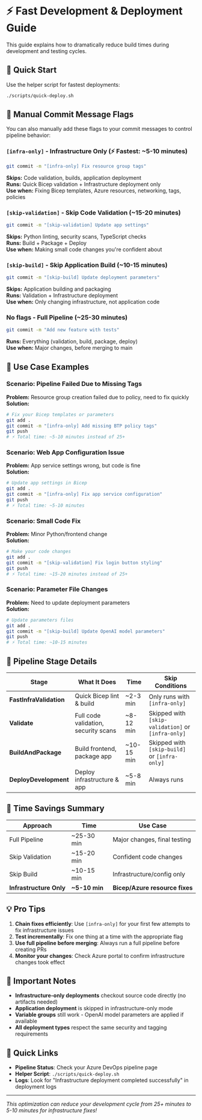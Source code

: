 # ⚡ Fast Development & Deployment Guide

This guide explains how to dramatically reduce build times during development and testing cycles.

## 🚀 Quick Start

Use the helper script for fastest deployments:
```bash
./scripts/quick-deploy.sh
```

## 📝 Manual Commit Message Flags

You can also manually add these flags to your commit messages to control pipeline behavior:

### `[infra-only]` - Infrastructure Only (⚡ Fastest: ~5-10 minutes)
```bash
git commit -m "[infra-only] Fix resource group tags"
```
**Skips:** Code validation, builds, application deployment  
**Runs:** Quick Bicep validation + Infrastructure deployment only  
**Use when:** Fixing Bicep templates, Azure resources, networking, tags, policies

### `[skip-validation]` - Skip Code Validation (~15-20 minutes)
```bash
git commit -m "[skip-validation] Update app settings"
```
**Skips:** Python linting, security scans, TypeScript checks  
**Runs:** Build + Package + Deploy  
**Use when:** Making small code changes you're confident about

### `[skip-build]` - Skip Application Build (~10-15 minutes)
```bash
git commit -m "[skip-build] Update deployment parameters"
```
**Skips:** Application building and packaging  
**Runs:** Validation + Infrastructure deployment  
**Use when:** Only changing infrastructure, not application code

### No flags - Full Pipeline (~25-30 minutes)
```bash
git commit -m "Add new feature with tests"
```
**Runs:** Everything (validation, build, package, deploy)  
**Use when:** Major changes, before merging to main

## 🎯 Use Case Examples

### Scenario: Pipeline Failed Due to Missing Tags
**Problem:** Resource group creation failed due to policy, need to fix quickly  
**Solution:** 
```bash
# Fix your Bicep templates or parameters
git add .
git commit -m "[infra-only] Add missing BTP policy tags"
git push
# ⚡ Total time: ~5-10 minutes instead of 25+
```

### Scenario: Web App Configuration Issue  
**Problem:** App service settings wrong, but code is fine  
**Solution:**
```bash
# Update app settings in Bicep
git add .
git commit -m "[infra-only] Fix app service configuration"
git push
# ⚡ Total time: ~5-10 minutes
```

### Scenario: Small Code Fix
**Problem:** Minor Python/frontend change  
**Solution:**
```bash
# Make your code changes
git add .
git commit -m "[skip-validation] Fix login button styling"
git push
# ⚡ Total time: ~15-20 minutes instead of 25+
```

### Scenario: Parameter File Changes
**Problem:** Need to update deployment parameters  
**Solution:**
```bash
# Update parameters files
git add .
git commit -m "[skip-build] Update OpenAI model parameters"
git push
# ⚡ Total time: ~10-15 minutes
```

## 🔧 Pipeline Stage Details

| Stage | What It Does | Time | Skip Conditions |
|-------|-------------|------|----------------|
| **FastInfraValidation** | Quick Bicep lint & build | ~2-3 min | Only runs with `[infra-only]` |
| **Validate** | Full code validation, security scans | ~8-12 min | Skipped with `[skip-validation]` or `[infra-only]` |
| **BuildAndPackage** | Build frontend, package app | ~10-15 min | Skipped with `[skip-build]` or `[infra-only]` |
| **DeployDevelopment** | Deploy infrastructure & app | ~5-8 min | Always runs |

## 🎯 Time Savings Summary

| Approach | Time | Use Case |
|----------|------|----------|
| Full Pipeline | ~25-30 min | Major changes, final testing |
| Skip Validation | ~15-20 min | Confident code changes |
| Skip Build | ~10-15 min | Infrastructure/config only |
| **Infrastructure Only** | **~5-10 min** | **Bicep/Azure resource fixes** |

## 💡 Pro Tips

1. **Chain fixes efficiently**: Use `[infra-only]` for your first few attempts to fix infrastructure issues
2. **Test incrementally**: Fix one thing at a time with the appropriate flag
3. **Use full pipeline before merging**: Always run a full pipeline before creating PRs
4. **Monitor your changes**: Check Azure portal to confirm infrastructure changes took effect

## 🚨 Important Notes

- **Infrastructure-only deployments** checkout source code directly (no artifacts needed)
- **Application deployment** is skipped in infrastructure-only mode
- **Variable groups** still work - OpenAI model parameters are applied if available
- **All deployment types** respect the same security and tagging requirements

## 🔗 Quick Links

- **Pipeline Status**: Check your Azure DevOps pipeline page
- **Helper Script**: `./scripts/quick-deploy.sh`
- **Logs**: Look for "Infrastructure deployment completed successfully" in deployment logs

---

*This optimization can reduce your development cycle from 25+ minutes to 5-10 minutes for infrastructure fixes!*